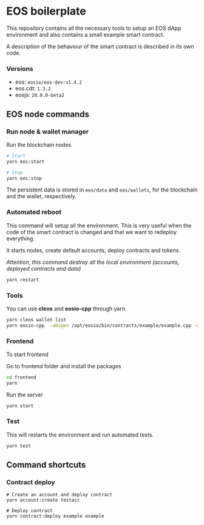 # EOS boilerplate

This repository contains all the necessary tools to setup an EOS dApp environment and also contains a small example smart contract.

A description of the behaviour of the smart contract is described in its own code.

### Versions

- eos: `eosio/eos-dev:v1.4.2`
- eos.cdt: `1.3.2`
- eosjs: `20.0.0-beta2`

## EOS node commands

### Run node & wallet manager

Run the blockchain nodes

```sh
# Start
yarn eos:start

# Stop
yarn eos:stop
```

The persistent data is stored in `eos/data` and `eos/wallets`, for the blockchain and the wallet, respectively.

### Automated reboot

This command will setup all the environment. This is very useful when the code of the smart contract is changed and that we want to redeploy everything. 

It starts nodes, create default accounts, deploy contracts and tokens.
 
*Attention, this command destroy all the local environment (accounts, deployed contracts and data)*
```sh
yarn restart
```

### Tools

You can use **cleos** and **eosio-cpp** through yarn.
 
```sh
yarn cleos wallet list
yarn eosio-cpp  -abigen /opt/eosio/bin/contracts/example/example.cpp -o /opt/eosio/bin/contracts/example/example.wasm --contract example
```

### Frontend
 
To start frontend


Go to frontend folder and install the packages

```sh
cd frontend
yarn
```

Run the server

```sh
yarn start
```


### Test
 
This will restarts the environment and run automated tests.

```sh
yarn test
```

## Command shortcuts

### Contract deploy

```
# Create an account and deploy contract
yarn account:create testacc 
             
# Deploy contract
yarn contract:deploy example example 
```
